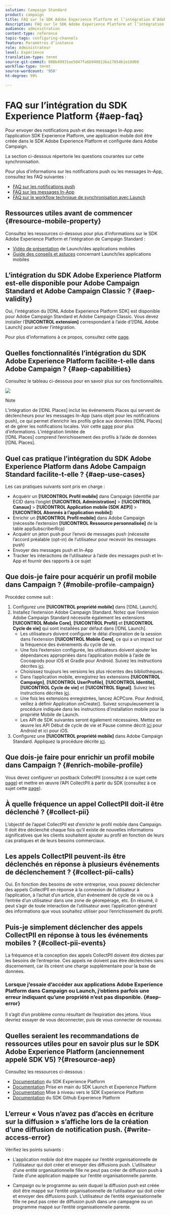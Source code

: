```yaml
---
solution: Campaign Standard
product: campaign
title: FAQ sur le SDK Adobe Experience Platform et l’intégration d’Adobe Campaign
description: FAQ sur le SDK Adobe Experience Platform et l’intégration d’Adobe Campaign
audience: administration
content-type: reference
topic-tags: configuring-channels
feature: Paramètres d’instance
role: Administrateur
level: Expérience
translation-type: tm+mt
source-git-commit: 088b49931ee5047fa6b949813ba17654b1e10d60
workflow-type: tm+mt
source-wordcount: '950'
ht-degree: 99%

---
```



# FAQ sur l’intégration du SDK Experience Platform {#aep-faq}

Pour envoyer des notifications push et des messages In-App avec l’application SDK Experience Platform, une application mobile doit être créée dans le SDK Adobe Experience Platform et configurée dans Adobe Campaign.

La section ci-dessous répertorie les questions courantes sur cette synchronisation.

Pour plus d’informations sur les notifications push ou les messages In-App, consultez les FAQ suivantes :

* [FAQ sur les notifications push](../../channels/using/about-push-notifications.md#push-faq)
* [FAQ sur les messages In-App](../../channels/using/about-in-app-messaging.md#in-app-faq)
* [FAQ sur le workflow technique de synchronisation avec Launch](../../administration/using/syncwithlaunch-faq.md)

## Ressources utiles avant de commencer {#resource-mobile-property}

Consultez les ressources ci-dessous pour plus d’informations sur le SDK Adobe Experience Platform et l’intégration de Campaign Standard :

* [Vidéo de présentation](https://www.adobe.com/experience-platform/launch.html#acpl-mobile-video) de Launch/des applications mobiles
* [Guide des conseils et astuces](https://www.adobe.com/content/dam/www/us/en/experience-platform/launch-tag-manager/pdfs/adobe-cloud-platform-launch-tips-and-tricks-sheet.pdf) concernant Launch/les applications mobiles

## L’intégration du SDK Adobe Experience Platform est-elle disponible pour Adobe Campaign Standard et Adobe Campaign Classic ? {#aep-validity}

Oui, l’intégration du [!DNL Adobe Experience Platform SDK] est disponible pour Adobe Campaign Standard et Adobe Campaign Classic. Vous devez installer l’**[!UICONTROL extension]** correspondant à l’aide d’[!DNL Adobe Launch] pour activer l’intégration.

Pour plus d’informations à ce propos, consultez cette [page](https://aep-sdks.gitbook.io/docs/using-mobile-extensions/adobe-campaign-standard).

## Quelles fonctionnalités l’intégration du SDK Adobe Experience Platform facilite-t-elle dans Adobe Campaign ? {#aep-capabilities}

Consultez le tableau ci-dessous pour en savoir plus sur ces fonctionnalités.

![](assets/faq.png)

>[!NOTE]
>
>L’intégration de [!DNL Places] inclut les événements Places qui servent de déclencheurs pour les messages In-App (sans objet pour les notifications push), ce qui permet d’enrichir les profils grâce aux données [!DNL Places] et de gérer les notifications locales. Voir cette [page](../../channels/using/preparing-and-sending-an-in-app-message.md) pour plus d’informations. L’intégration limitée de <br>[!DNL Places] comprend l’enrichissement des profils à l’aide de données [!DNL Places].

## Quel cas pratique l’intégration du SDK Adobe Experience Platform dans Adobe Campaign Standard facilite-t-elle ? {#aep-use-cases}

Les cas pratiques suivants sont pris en charge :

* Acquérir un **[!UICONTROL Profil mobile]** dans Campaign (identifié par ECID dans l’onglet **[!UICONTROL Administration]** > **[!UICONTROL Canaux]** > **[!UICONTROL Application mobile (SDK AEP)]** > **[!UICONTROL Abonnés à l’application mobile]**)
* Enrichir un **[!UICONTROL Profil mobile]** dans Adobe Campaign (nécessite l’extension **[!UICONTROL Ressource personnalisée]** de la table appSubscriberRcp)
* Acquérir un jeton push pour l’envoi de messages push (nécessite l’accord préalable (opt-in) de l’utilisateur pour recevoir les messages push)
* Envoyer des messages push et In-App
* Tracker les interactions de l’utilisateur à l’aide des messages push et In-App et fournir des rapports à ce sujet

## Que dois-je faire pour acquérir un profil mobile dans Campaign ? {#mobile-profile-campaign}

Procédez comme suit :

1. Configurez une **[!UICONTROL propriété mobile]** dans [!DNL Launch].
1. Installez l’extension Adobe Campaign Standard. Notez que l’extension Adobe Campaign Standard nécessite également les extensions **[!UICONTROL Mobile Core]**, **[!UICONTROL Profil]** et **[!UICONTROL Cycle de vie]** qui sont installées par défaut dans [!DNL Launch].
   * Les utilisateurs doivent configurer le délai d’expiration de la session dans l’extension **[!UICONTROL Mobile Core]**, ce qui a un impact sur la fréquence des événements du cycle de vie.
   * Une fois l’extension configurée, les utilisateurs doivent ajouter les dépendances appropriées dans l’application mobile à l’aide de Cocoapods pour iOS et Gradle pour Android. Suivez les instructions décrites [ici](https://aep-sdks.gitbook.io/docs/using-mobile-extensions/adobe-campaign-standard).
   * Choisissez toujours les versions les plus récentes des bibliothèques.
   * Dans l’application mobile, enregistrez les extensions **[!UICONTROL Campaign]**, **[!UICONTROL UserProfile]**, **[!UICONTROL Identité]**, **[!UICONTROL Cycle de vie]** et **[!UICONTROL Signal]**. Suivez les instructions décrites [ici](https://aep-sdks.gitbook.io/docs/using-mobile-extensions/adobe-campaign-standard#register-the-campaign-standard-extension-with-mobile-core).
   * Une fois les extensions enregistrées, lancez ACPCore. Pour Android, veillez à définir Application onCreate(). Suivez scrupuleusement la procédure indiquée dans les instructions d’installation mobile pour la propriété Mobile de Launch.
   * Les API de SDK suivantes seront également nécessaires. Mettez en œuvre les API Début de cycle de vie et Pause comme décrit [ici](https://aep-sdks.gitbook.io/docs/using-mobile-extensions/mobile-core/lifecycle/lifecycle-extension-in-android) pour Android et ici pour iOS.
1. Configurez une **[!UICONTROL propriété mobile]** dans Adobe Campaign Standard. Appliquez la procédure décrite [ici](../../administration/using/configuring-a-mobile-application.md#channel-specific-config).

## Que dois-je faire pour enrichir un profil mobile dans Campaign ? {#enrich-mobile-profile}

Vous devez configurer un postback CollectPII (consultez à ce sujet cette [page](https://helpx.adobe.com/fr/campaign/kb/config-app-in-launch.html#PIIpostback)) et mettre en œuvre l’API CollectPII à partir du SDK (consultez à ce sujet cette [page](https://aep-sdks.gitbook.io/docs/using-mobile-extensions/mobile-core/mobile-core-api-reference#collect-pii)).

## À quelle fréquence un appel CollectPII doit-il être déclenché ? {#collect-pii}

L’objectif de l’appel CollectPII est d’enrichir le profil mobile dans Campaign. Il doit être déclenché chaque fois qu’il existe de nouvelles informations significatives que les clients souhaitent ajouter au profil en fonction de leurs cas pratiques et de leurs besoins commerciaux.

## Les appels CollectPII peuvent-ils être déclenchés en réponse à plusieurs événements de déclenchement ? {#collect-pii-calls}

Oui. En fonction des besoins de votre entreprise, vous pouvez déclencher des appels CollectPII en réponse à la connexion de l’utilisateur à l’application, à l’achat d’un article, d’un événement de cycle de vie ou à l’entrée d’un utilisateur dans une zone de géorepérage, etc. En résumé, il peut s’agir de toute interaction de l’utilisateur avec l’application générant des informations que vous souhaitez utiliser pour l’enrichissement du profil.

## Puis-je simplement déclencher des appels CollectPII en réponse à tous les événements mobiles ? {#collect-pii-events}

La fréquence et la conception des appels CollectPII doivent être dictées par les besoins de l’entreprise. Ces appels ne doivent pas être déclenchés sans discernement, car ils créent une charge supplémentaire pour la base de données.

### Lorsque j’essaie d’accéder aux applications Adobe Experience Platform dans Campaign ou Launch, j’obtiens parfois une erreur indiquant qu’une propriété n’est pas disponible. {#aep-error}

Il s’agit d’un problème connu résultant de l’expiration des jetons. Vous devriez essayer de vous déconnecter, puis de vous connecter de nouveau.

## Quelles seraient les recommandations de ressources utiles pour en savoir plus sur le SDK Adobe Experience Platform (anciennement appelé SDK V5) ?{#resource-aep}

Consultez les ressources ci-dessous :

* [Documentation](https://aep-sdks.gitbook.io/docs/) du SDK Experience Platform
* [Documentation](https://aep-sdks.gitbook.io/docs/getting-started/create-a-mobile-property) Prise en main du SDK Launch et Experience Platform
* [Documentation](https://aep-sdks.gitbook.io/docs/resources/upgrading-to-aep) Mise à niveau vers le SDK Experience Platform
* [Documentation](https://github.com/Adobe-Marketing-Cloud/acp-sdks/) du SDK Github Experience Platform

## L’erreur « Vous n’avez pas d’accès en écriture sur la diffusion » s’affiche lors de la création d’une diffusion de notification push. {#write-access-error}

Vérifiez les points suivants :

* L’application mobile doit être mappée sur l’entité organisationnelle de l’utilisateur qui doit créer et envoyer des diffusions push. L’utilisateur d’une entité organisationnelle fille ne peut pas créer de diffusion push à l’aide d’une application mappée sur l’entité organisationnelle parente.

* Campaign ou le programme au sein duquel la diffusion push est créée doit être mappé sur l’entité organisationnelle de l’utilisateur qui doit créer et envoyer des diffusions push. L’utilisateur de l’entité organisationnelle fille ne peut pas créer de diffusion push dans une campagne ou un programme mappé sur l’entité organisationnelle parente.